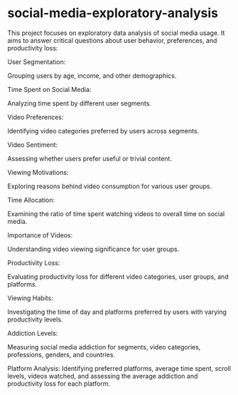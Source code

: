 # social-media-exploratory-analysis
	
This project focuses on exploratory data analysis of social media usage. It aims to answer critical questions about user behavior, preferences, and productivity loss:

User Segmentation:

Grouping users by age, income, and other demographics.

Time Spent on Social Media:

Analyzing time spent by different user segments.

Video Preferences:

Identifying video categories preferred by users across segments.

Video Sentiment:

Assessing whether users prefer useful or trivial content.

Viewing Motivations:

Exploring reasons behind video consumption for various user groups.

Time Allocation:

Examining the ratio of time spent watching videos to overall time on social media.

Importance of Videos:

Understanding video viewing significance for user groups.

Productivity Loss:

Evaluating productivity loss for different video categories, user groups, and platforms.

Viewing Habits:

Investigating the time of day and platforms preferred by users with varying productivity levels.

Addiction Levels:

Measuring social media addiction for segments, video categories, professions, genders, and countries.

Platform Analysis:
Identifying preferred platforms, average time spent, scroll levels, videos watched, and assessing the average addiction and productivity loss for each platform.
